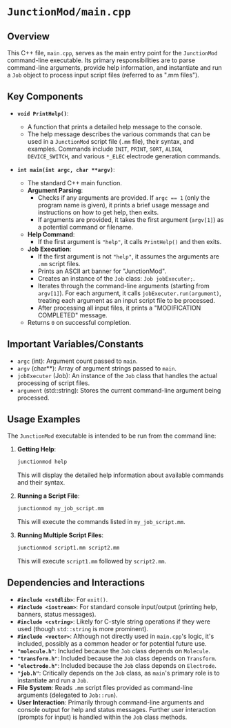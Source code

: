 # `JunctionMod/main.cpp`

## Overview

This C++ file, `main.cpp`, serves as the main entry point for the `JunctionMod` command-line executable. Its primary responsibilities are to parse command-line arguments, provide help information, and instantiate and run a `Job` object to process input script files (referred to as ".mm files").

## Key Components

-   **`void PrintHelp()`**:
    -   A function that prints a detailed help message to the console.
    -   The help message describes the various commands that can be used in a `JunctionMod` script file (`.mm` file), their syntax, and examples. Commands include `INIT`, `PRINT`, `SORT`, `ALIGN`, `DEVICE_SWITCH`, and various `*_ELEC` electrode generation commands.

-   **`int main(int argc, char **argv)`**:
    -   The standard C++ main function.
    -   **Argument Parsing**:
        -   Checks if any arguments are provided. If `argc == 1` (only the program name is given), it prints a brief usage message and instructions on how to get help, then exits.
        -   If arguments are provided, it takes the first argument (`argv[1]`) as a potential command or filename.
    -   **Help Command**:
        -   If the first argument is `"help"`, it calls `PrintHelp()` and then exits.
    -   **Job Execution**:
        -   If the first argument is not `"help"`, it assumes the arguments are `.mm` script files.
        -   Prints an ASCII art banner for "JunctionMod".
        -   Creates an instance of the `Job` class: `Job jobExecuter;`.
        -   Iterates through the command-line arguments (starting from `argv[1]`). For each argument, it calls `jobExecuter.run(argument)`, treating each argument as an input script file to be processed.
        -   After processing all input files, it prints a "MODIFICATION COMPLETED" message.
    -   Returns `0` on successful completion.

## Important Variables/Constants

-   `argc` (int): Argument count passed to `main`.
-   `argv` (char**): Array of argument strings passed to `main`.
-   `jobExecuter` (Job): An instance of the `Job` class that handles the actual processing of script files.
-   `argument` (std::string): Stores the current command-line argument being processed.

## Usage Examples

The `JunctionMod` executable is intended to be run from the command line:

1.  **Getting Help**:
    ```bash
    junctionmod help 
    ```
    This will display the detailed help information about available commands and their syntax.

2.  **Running a Script File**:
    ```bash
    junctionmod my_job_script.mm
    ```
    This will execute the commands listed in `my_job_script.mm`.

3.  **Running Multiple Script Files**:
    ```bash
    junctionmod script1.mm script2.mm
    ```
    This will execute `script1.mm` followed by `script2.mm`.

## Dependencies and Interactions

-   **`#include <cstdlib>`**: For `exit()`.
-   **`#include <iostream>`**: For standard console input/output (printing help, banners, status messages).
-   **`#include <cstring>`**: Likely for C-style string operations if they were used (though `std::string` is more prominent).
-   **`#include <vector>`**: Although not directly used in `main.cpp`'s logic, it's included, possibly as a common header or for potential future use.
-   **`"molecule.h"`**: Included because the `Job` class depends on `Molecule`.
-   **`"transform.h"`**: Included because the `Job` class depends on `Transform`.
-   **`"electrode.h"`**: Included because the `Job` class depends on `Electrode`.
-   **`"job.h"`**: Critically depends on the `Job` class, as `main`'s primary role is to instantiate and run a `Job`.
-   **File System**: Reads `.mm` script files provided as command-line arguments (delegated to `Job::run`).
-   **User Interaction**: Primarily through command-line arguments and console output for help and status messages. Further user interaction (prompts for input) is handled within the `Job` class methods.
```
